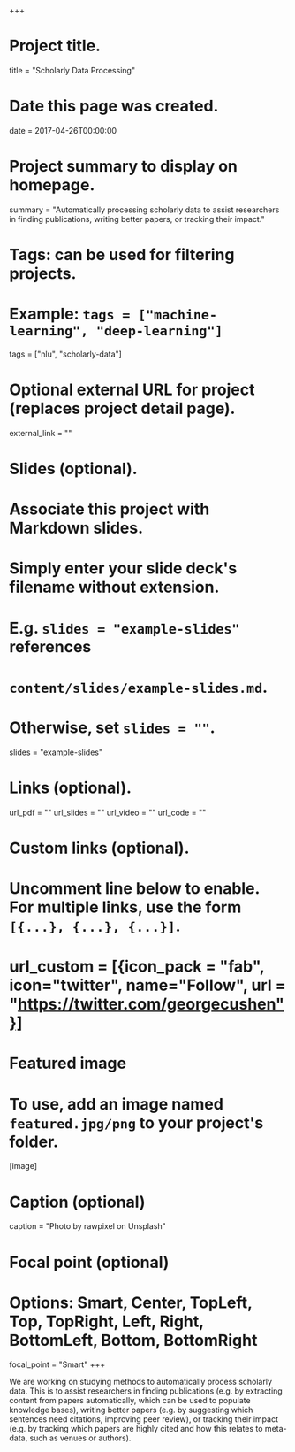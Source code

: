 +++
# Project title.
title = "Scholarly Data Processing"

# Date this page was created.
date = 2017-04-26T00:00:00

# Project summary to display on homepage.
summary = "Automatically processing scholarly data to assist researchers in finding publications, writing better papers, or tracking their impact."

# Tags: can be used for filtering projects.
# Example: `tags = ["machine-learning", "deep-learning"]`
tags = ["nlu", "scholarly-data"]

# Optional external URL for project (replaces project detail page).
external_link = ""

# Slides (optional).
#   Associate this project with Markdown slides.
#   Simply enter your slide deck's filename without extension.
#   E.g. `slides = "example-slides"` references 
#   `content/slides/example-slides.md`.
#   Otherwise, set `slides = ""`.
slides = "example-slides"

# Links (optional).
url_pdf = ""
url_slides = ""
url_video = ""
url_code = ""

# Custom links (optional).
#   Uncomment line below to enable. For multiple links, use the form `[{...}, {...}, {...}]`.
# url_custom = [{icon_pack = "fab", icon="twitter", name="Follow", url = "https://twitter.com/georgecushen"}]

# Featured image
# To use, add an image named `featured.jpg/png` to your project's folder. 
[image]
  # Caption (optional)
  caption = "Photo by rawpixel on Unsplash"
  
  # Focal point (optional)
  # Options: Smart, Center, TopLeft, Top, TopRight, Left, Right, BottomLeft, Bottom, BottomRight
  focal_point = "Smart"
+++

We are working on studying methods to automatically process scholarly data. This is to assist researchers in finding publications (e.g. by extracting content from papers automatically, which can be used to populate knowledge bases), writing better papers (e.g. by suggesting which sentences need citations, improving peer review), or tracking their impact (e.g. by tracking which papers are highly cited and how this relates to meta-data, such as venues or authors).

